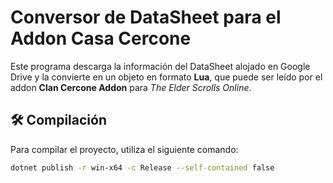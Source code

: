 # Conversor de DataSheet para el Addon Casa Cercone

Este programa descarga la información del DataSheet alojado en Google Drive y la convierte en un objeto en formato **Lua**, que puede ser leído por el addon **Clan Cercone Addon** para *The Elder Scrolls Online*.

## 🛠️ Compilación

Para compilar el proyecto, utiliza el siguiente comando:

```bash
dotnet publish -r win-x64 -c Release --self-contained false
